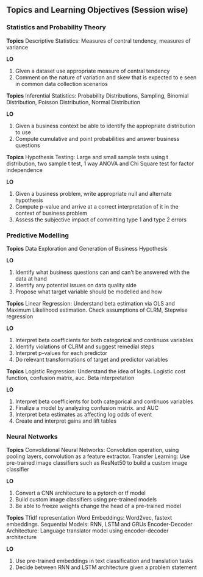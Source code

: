 ## Topics and Learning Objectives (Session wise)

### Statistics and Probability Theory

**Topics**
Descriptive Statistics: Measures of central tendency, measures of variance

**LO**
1. GIven a dataset use appropriate measure of central tendency
2. Comment on the nature of variation and skew that is expected to e seen in common data collection scenarios

**Topics**
Inferential Statistics: Probability Distributions, Sampling, Binomial Distribution, Poisson Distribution, Normal Distribution

**LO**
1. Given a business context be able to identify the appropriate distribution to use
2. Compute cumulative and point probabilities and answer business questions

**Topics**
Hypothesis Testing: Large and small sample tests using t distribution, two sample t test, 1 way ANOVA and Chi Square test for factor independence

**LO**
1. Given a business problem, write appropriate null and alternate hypothesis
2. Compute p-value and arrive at a correct interpretation of it in the context of business problem
3. Assess the subjective impact of committing type 1 and type 2 errors

### Predictive Modelling

**Topics**
Data Exploration and Generation of Business Hypothesis

**LO**
1. Identify what business questions can and can't be answered with the data at hand
2. Identify any potential issues on data quality side
3. Propose what target variable should be modelled and how

**Topics**
Linear Regression: Understand beta estimation via OLS and Maximum Likelihood estimation. Check assumptions of CLRM, Stepwise regression

**LO**
1. Interpret beta coefficients for both categorical and continuos variables
2. Identify violations of CLRM and suggest remedial steps
3. Interpret p-values for each predictor
4. Do relevant transformations of target and predictor variables

**Topics**
Logistic Regression: Understand the idea of logits. Logistic cost function, confusion matrix, auc. Beta interpretation

**LO**
1. Interpret beta coefficients for both categorical and continuos variables
2. Finalize a model by analyzing confusion matrix. and AUC
3. Interpret beta estimates as affecting log odds of event
4. Create and interpret gains and lift tables

### Neural Networks

**Topics**
Convolutional Neural Networks: Convolution operation, using pooling layers, convolution as a feature extractor.
Transfer Learning: Use pre-trained image classifiers such as ResNet50 to build a custom image classifier 

**LO**
1. Convert a CNN architecture to a pytorch or tf model
2. Build custom image classifiers using pre-trained models
3. Be able to freeze weights change the head of a pre-trained model

**Topics**
Tfidf representation
Word Embeddings: Word2vec, fastext embeddings. 
Sequential Models: RNN, LSTM and GRUs
Encoder-Decoder Architecture: Language translator model using encoder-decoder architecture

**LO**
1. Use pre-trained embeddings in text classification and translation tasks
2. Decide between RNN and LSTM architecture given a problem statement



